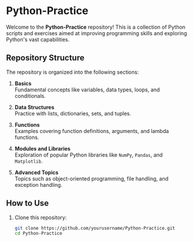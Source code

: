 # Python-Practice

Welcome to the **Python-Practice** repository! This is a collection of Python scripts and exercises aimed at improving programming skills and exploring Python's vast capabilities.


## Repository Structure

The repository is organized into the following sections:

1. **Basics**  
   Fundamental concepts like variables, data types, loops, and conditionals.

2. **Data Structures**  
   Practice with lists, dictionaries, sets, and tuples.

3. **Functions**  
   Examples covering function definitions, arguments, and lambda functions.

4. **Modules and Libraries**  
   Exploration of popular Python libraries like `NumPy`, `Pandas`, and `Matplotlib`.

5. **Advanced Topics**  
   Topics such as object-oriented programming, file handling, and exception handling.



## How to Use

1. Clone this repository:
   ```bash
   git clone https://github.com/yourusername/Python-Practice.git
   cd Python-Practice

